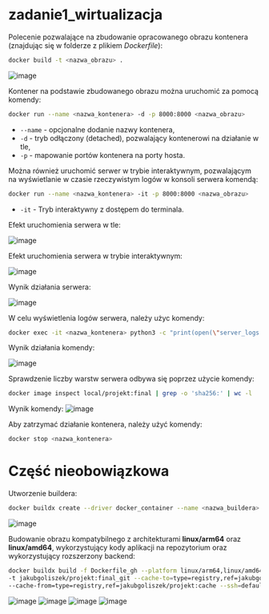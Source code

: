 # zadanie1_wirtualizacja

Polecenie pozwalające na zbudowanie opracowanego obrazu kontenera (znajdując się w folderze z plikiem *Dockerfile*):
```bash
docker build -t <nazwa_obrazu> .
```
![image](https://github.com/user-attachments/assets/cf4a814e-faac-4900-b02e-98bb48a8072c)

Kontener na podstawie zbudowanego obrazu można uruchomić za pomocą komendy:

```bash
docker run --name <nazwa_kontenera> -d -p 8000:8000 <nazwa_obrazu>   
```
- `--name` - opcjonalne dodanie nazwy kontenera,
- `-d` - tryb odłączony (detached), pozwalający kontenerowi na działanie w tle,
- `-p` - mapowanie portów kontenera na porty hosta.

Można również uruchomić serwer w trybie interaktywnym, pozwalającym na wyświetlanie w czasie rzeczywistym logów w konsoli serwera komendą:

```bash
docker run --name <nazwa_kontenera> -it -p 8000:8000 <nazwa_obrazu>
```
- `-it` - Tryb interaktywny z dostępem do terminala.
 
Efekt uruchomienia serwera w tle:

![image](https://github.com/user-attachments/assets/6899f6a2-25dc-44f8-8df2-c43221549892)

Efekt uruchomienia serwera w trybie interaktywnym:

![image](https://github.com/user-attachments/assets/17b1162d-14ec-4c51-94c0-f8c4743ff825)

Wynik działania serwera:

![image](https://github.com/user-attachments/assets/d5dab321-c74e-4a2c-bc3c-d54f8c6c94bc)

W celu wyświetlenia logów serwera, należy użyc komendy:
```bash
docker exec -it <nazwa_kontenera> python3 -c "print(open(\"server_logs.txt\", \"r\").read())"
```
Wynik działania komendy:

![image](https://github.com/user-attachments/assets/da34cdbe-c606-43ff-b366-d2cdb62a1995)

Sprawdzenie liczby warstw serwera odbywa się poprzez użycie komendy:

```bash
docker image inspect local/projekt:final | grep -o 'sha256:' | wc -l
```
Wynik komendy:
![image](https://github.com/user-attachments/assets/e0b9ce51-3c3f-4a29-8b6b-8c5173cf70f6)


Aby zatrzymać działanie kontenera, należy użyć komendy:
```bash
docker stop <nazwa_kontenera>
```

# Część nieobowiązkowa

Utworzenie buildera:
```bash
docker buildx create --driver docker_container --name <nazwa_buildera> --use --bootstrap 
```

![image](https://github.com/user-attachments/assets/b99bdea1-aa3c-4b35-a27d-173dd1ed65ac)

Budowanie obrazu kompatybilnego z architekturami **linux/arm64** oraz **linux/amd64**, wykorzystujący kody aplikacji na repozytorium oraz wykorzystujący rozszerzony backend:
```bash
docker buildx build -f Dockerfile_gh --platform linux/arm64,linux/amd64 \
-t jakubgoliszek/projekt:final_git --cache-to=type=registry,ref=jakubgoliszek/projekt:cache,mode=max \
--cache-from=type=registry,ref=jakubgoliszek/projekt:cache --ssh=default=$SSH_AUTH_SOCK --push .
```

![image](https://github.com/user-attachments/assets/bc592b4e-f685-4323-9632-4ee2cf5b5ea6)
![image](https://github.com/user-attachments/assets/b7e9f4bb-e7f3-42a1-bac3-662540331f6a)
![image](https://github.com/user-attachments/assets/f13b09ef-97b7-45e5-8cdb-f02590228516)
![image](https://github.com/user-attachments/assets/25398e81-1877-4071-9f5a-9ab633490fc6)


